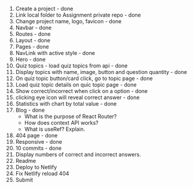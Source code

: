 1. Create a project - done
2. Link local folder to Assignment private repo - done
3. Change project name, logo, favicon - done
4. Navbar - done
5. Routes - done
6. Layout - done
7. Pages - done
8. NavLink with active style - done
9. Hero - done
10. Quiz topics - load quiz topics from api - done
11. Display topics with name, image, button and question quantity - done
12. On quiz topic button/card click, go to topic page - done
13. Load quiz topic details on quic topic page - done
14. Show correct/incorrect when click on a option - done
15. clicking eye icon will reveal correct answer - done
16. Statistics with chart by total value - done
17. Blog - done
    - What is the purpose of React Router?
    - How does context API works?
    - What is useRef? Explain.
18. 404 page - done
19. Responsive - done
20. 10 commits - done
21. Display numbers of correct and incorrect answers.
22. Readme
23. Deploy to Netlify
24. Fix Netlify reload 404
25. Submit

